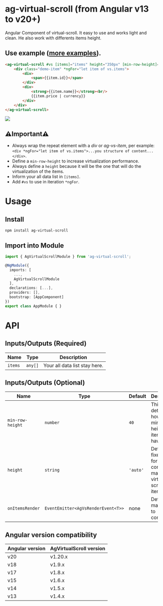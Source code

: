 # ag-virtual-scroll (from Angular v13 to v20+)

Angular Component of virtual-scroll. It easy to use and works light and clean.
He also work with differents items height.

## Use example ([more examples](https://ericferreira1992.github.io/ag-virtual-scroll)).

```html
<ag-virtual-scroll #vs [items]="items" height="350px" [min-row-height]="50" class="box-border">
    <div class="demo-item" *ngFor="let item of vs.items">
        <div>
            <span>{{item.id}}</span>
        </div>
        <div>
            <strong>{{item.name}}</strong><br/>
            {{item.price | currency}}
        </div>
    </div>
</ag-virtual-scroll>
```
![](demo.gif)

## ⚠️Important⚠️
- Always wrap the repeat element with a _div_ or _ag-vs-item_, per example: ``<div *ngFor="let item of vs.items">...you structure of content...</div>``.
- Define a ``min-row-height`` to increase virtualization performance.
- Always define a ``height`` because it will be the one that will do the virtualization of the items.
- Inform your all data list in ``[items]``.
- Add ``#vs`` to use in iteration ``*ngFor``.

# Usage

## Install
`npm install ag-virtual-scroll`

## Import into Module
```typescript
import { AgVirtualScrollModule } from 'ag-virtual-scroll';

@NgModule({
  imports: [
    ...,
    AgVirtualScrollModule
  ],
  declarations: [...],
  providers: [],
  bootstrap: [AppComponent]
})
export class AppModule { }
```

# API

## Inputs/Outputs (Required)
Name		                | Type          | Description
----                    	| ----          | ----
`items`		                | `any[]`       | Your all data list stay here.

## Inputs/Outputs (Optional)
Name		        		| Type      	                        | Default		            | Description
----            			| ----      	                        | ----			            | ----
`min-row-height`   			| `number`  	                        | `40`		                | This determine how minimm height each item will have.
`height`     				| `string`		                        | `'auto'`  	            | Define a fixed height for container to make a virtual-scroll of items.
`onItemsRender`  			| `EventEmitter<AgVsRenderEvent<T>>`	| none		                | Define a max width to container.

## Angular version compatibility
**Angular** version		        | **AgVirtualScroll** version      	                        
----------------------------- | ----------------------------
v20   			                  | v1.20.x
v18   			                  | v1.9.x
v17   			                  | v1.8.x
v15   			                  | v1.6.x
v14   			                  | v1.5.x
v13   			                  | v1.4.x


